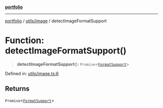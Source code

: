[**portfolio**](../../../README.md)

***

[portfolio](../../../modules.md) / [utils/image](../README.md) / detectImageFormatSupport

# Function: detectImageFormatSupport()

> **detectImageFormatSupport**(): `Promise`\<[`FormatSupport`](../interfaces/FormatSupport.md)\>

Defined in: [utils/image.ts:6](https://github.com/tnorlund/Portfolio/blob/ab9ee8fd3d8b755297c6aea3a275e957a48af25e/portfolio/utils/image.ts#L6)

## Returns

`Promise`\<[`FormatSupport`](../interfaces/FormatSupport.md)\>
